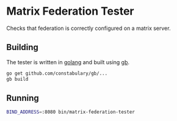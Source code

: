 Matrix Federation Tester
========================

Checks that federation is correctly configured on a matrix server.

Building
--------

The tester is written in [golang](https://golang.org/) and built using [gb](https://getgb.io).

```bash
go get github.com/constabulary/gb/...
gb build
```

Running
-------

```bash
BIND_ADDRESS=:8080 bin/matrix-federation-tester
```
